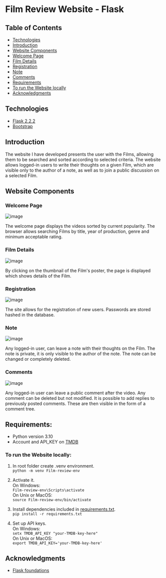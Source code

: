 # Film Review Website - Flask

## Table of Contents
* [Technologies](#technologies)
* [Introduction](#introducion)
* [Website Components](#Website-components)
* [Welcome Page](#welcome-page)
* [Film Details](#Film-details)
* [Registration](#registration)
* [Note](#note)
* [Comments](#comments)
* [Requirements](#requirements)
* [To run the Website locally](#to-run-the-website-locally)
* [Acknowledgments](#acknowledgments)

## Technologies
* [Flask 2.2.2](https://flask.palletsprojects.com/)
* [Bootstrap](https://getbootstrap.com/)

## Introduction
The website I have developed presents the user with the Films, allowing them to be searched and sorted according to selected criteria. The website allows logged-in users to write their thoughts on a given Film, which are visible only to the author of a note, as well as to join a public discussion on a selected Film. 

## Website Components

### Welcome Page
![image](https://github.com/Gorwik/Film-Review-Website---Flask/assets/101866409/28166120-ff2c-499f-9eea-53ac21e5a997)

The welcome page displays the videos sorted by current popularity. The browser allows searching Films by title, year of production, genre and minimum acceptable rating.

### Film Details
![image](https://github.com/Gorwik/Film-Review-Website---Flask/assets/101866409/0a48e8e0-c803-4b45-b23b-996d2f21f909)

By clicking on the thumbnail of the Film's poster, the page is displayed which shows details of the Film.

### Registration
![image](https://github.com/Gorwik/Film-Review-Website---Flask/assets/101866409/06f99ba7-dbaf-4bd4-9f98-4cac0fa8613d)

The site allows for the registration of new users. Passwords are stored hashed in the database.

### Note
![image](https://github.com/Gorwik/Film-Review-Website---Flask/assets/101866409/7335e10f-6e99-4c6e-8bb0-c55d8c099ff3)

Any logged-in user, can leave a note with their thoughts on the Film. The note is private, it is only visible to the author of the note. The note can be changed or completely deleted.

### Comments
![image](https://github.com/Gorwik/Film-Review-Website---Flask/assets/101866409/81cd4152-01fd-4058-b925-d43687bc9ff8)

Any logged-in user can leave a public comment after the video. Any comment can be deleted but not modified. It is possible to add replies to previously posted comments. These are then visible in the form of a comment tree.  

## Requirements:
- Python version 3.10
- Account and API_KEY on [TMDB](https://developer.themoviedb.org/docs/getting-started)
  
### To run the Website locally:
1. In root folder create .venv environment.  
``
python -m venv Film-review-env
``

1. Activate it.  
On Windows:  
``
Film-review-env\Scripts\activate
``  
On Unix or MacOS:  
``
source Film-review-env/bin/activate
``  

1. Install dependencies included in [requirements.txt](https://github.com/Gorwik/Film-Review-Website---Flask/blob/master/requirements.txt).   
``
pip install -r requirements.txt
``  

1. Set up API keys.  
On Windows:  
``
setx TMDB_API_KEY "your-TMDB-key-here"
``  
On Unix or MacOS:  
``
export TMDB_API_KEY='your-TMDB-key-here'
``
## Acknowledgments
- [Flask foundations](https://www.youtube.com/playlist?list=PLzMcBGfZo4-nK0Pyubp7yIG0RdXp6zklu)

